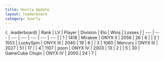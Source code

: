 ```yaml
---
title: Hourly Update
layout: leaderboard
category: hourly
---
```


{: .leaderboard}
| Rank | LV | Player | Division | Elo | Wins | Losses |
| --- | --- | --- | --- | --- | --- | --- |
| <span data-change="0">1</span> | 1418 | <span title="ID: 416373">Mirakee</span> | ONYX II | <span data-change="0">2056</span> | <span data-change="0">26</span> | <span data-change="0">6</span> |
| <span data-change="3">2</span> | 1553 | <span title="ID: 498412">LuckySpin</span> | ONYX III | <span data-change="43">2040</span> | <span data-change="3">19</span> | <span data-change="0">8</span> |
| <span data-change="1">3</span> | 1060 | <span title="ID: 692745">Mercury</span> | ONYX III | <span data-change="27">2027</span> | <span data-change="4">51</span> | <span data-change="1">17</span> |
| <span data-change="-2">4</span> | 1107 | <span title="ID: 540690">poon</span> | ONYX IV | <span data-change="0">2003</span> | <span data-change="0">13</span> | <span data-change="0">2</span> |
| <span data-change="-2">5</span> | 30 | <span title="ID: 754306">GameCube Chujin</span> | ONYX IV | <span data-change="0">2000</span> | <span data-change="0">24</span> | <span data-change="0">7</span> |